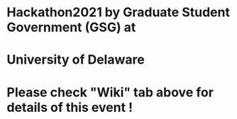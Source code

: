 # Hackathon2021 by Graduate Student Government (GSG) at
# University of Delaware

# Please check "Wiki" tab above for details of this event ! 
